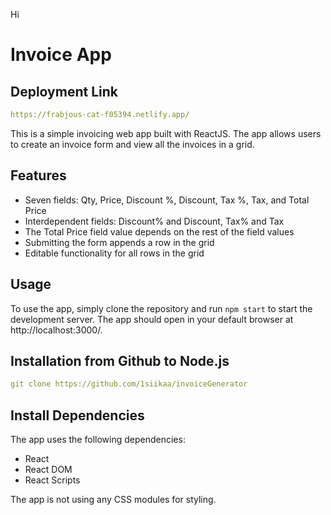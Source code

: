 Hi
# Invoice App

## Deployment Link 
```yml
https://frabjous-cat-f05394.netlify.app/
```
This is a simple invoicing web app built with ReactJS. The app allows users to create an invoice form and view all the invoices in a grid.

## Features

- Seven fields: Qty, Price, Discount %, Discount, Tax %, Tax, and Total Price
- Interdependent fields: Discount% and Discount, Tax% and Tax
- The Total Price field value depends on the rest of the field values
- Submitting the form appends a row in the grid
- Editable functionality for all rows in the grid

## Usage

To use the app, simply clone the repository and run `npm start` to start the development server. The app should open in your default browser at http://localhost:3000/.

## Installation from Github to Node.js
```yml
git clone https://github.com/1siikaa/invoiceGenerator
```

## Install Dependencies

The app uses the following dependencies:

- React
- React DOM
- React Scripts


The app is not using any CSS modules for styling. 
